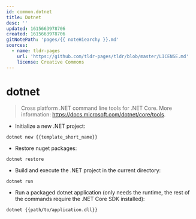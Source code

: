 ```yaml
---
id: common.dotnet
title: Dotnet
desc: ''
updated: 1615663978706
created: 1615663978706
gitNotePath: 'pages/{{ noteHiearchy }}.md'
sources:
  - name: tldr-pages
    url: 'https://github.com/tldr-pages/tldr/blob/master/LICENSE.md'
    license: Creative Commons
---
```

# dotnet

> Cross platform .NET command line tools for .NET Core.
> More information: <https://docs.microsoft.com/dotnet/core/tools>.

- Initialize a new .NET project:

`dotnet new {{template_short_name}}`

- Restore nuget packages:

`dotnet restore`

- Build and execute the .NET project in the current directory:

`dotnet run`

- Run a packaged dotnet application (only needs the runtime, the rest of the commands require the .NET Core SDK installed):

`dotnet {{path/to/application.dll}}`

